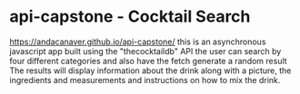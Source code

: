 # api-capstone - Cocktail Search
https://andacanaver.github.io/api-capstone/
this is an asynchronous javascript app built using the "thecocktaildb" API
the user can search by four different categories and also have the fetch generate a random result
The results will display information about the drink along with a picture, the ingredients and measurements and
instructions on how to mix the drink.

